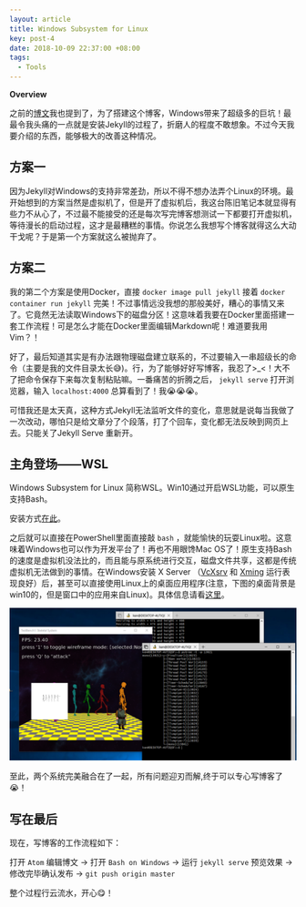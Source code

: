 ```yaml
---
layout: article
title: Windows Subsystem for Linux
key: post-4
date: 2018-10-09 22:37:00 +08:00
tags:
  - Tools
---
```


**Overview**

之前的[博文](https://lloyar.github.io/2018/09/28/first-post/)我也提到了，为了搭建这个博客，Windows带来了超级多的巨坑！最最令我头痛的一点就是安装Jekyll的过程了，折磨人的程度不敢想象。不过今天我要介绍的东西，能够极大的改善这种情况。

<!--more-->

## 方案一

因为Jekyll对Windows的支持非常差劲，所以不得不想办法弄个Linux的环境。最开始想到的方案当然是虚拟机了，但是开了虚拟机后，我这台陈旧笔记本就显得有些力不从心了，不过最不能接受的还是每次写完博客想测试一下都要打开虚拟机，等待漫长的启动过程，这才是最糟糕的事情。你说怎么我想写个博客就得这么大动干戈呢？于是第一个方案就这么被抛弃了。

## 方案二

我的第二个方案是使用Docker，直接 `docker image pull jekyll` 接着 `docker container run jekyll` 完美！不过事情远没我想的那般美好，糟心的事情又来了。它竟然无法读取Windows下的磁盘分区！这意味着我要在Docker里面搭建一套工作流程！可是怎么才能在Docker里面编辑Markdown呢！难道要我用Vim？！

好了，最后知道其实是有办法跟物理磁盘建立联系的，不过要输入一串超级长的命令（主要是我的文件目录太长😅)。行，为了能够好好写博客，我忍了>\_<！大不了把命令保存下来每次复制粘贴嘛。一番痛苦的折腾之后， `jekyll serve` 打开浏览器，输入 `localhost:4000` 总算看到了！我😭😭😭。

可惜我还是太天真，这种方式Jekyll无法监听文件的变化，意思就是说每当我做了一次改动，哪怕只是给文章分了个段落，打了个回车，变化都无法反映到网页上去。只能关了Jekyll Serve 重新开。

## 主角登场——WSL

Windows Subsystem for Linux 简称WSL。Win10通过开启WSL功能，可以原生支持Bash。

安装方式[在此](https://docs.microsoft.com/en-us/windows/wsl/install-win10)。

之后就可以直接在PowerShell里面直接敲 `bash` ，就能愉快的玩耍Linux啦。这意味着Windows也可以作为开发平台了！再也不用眼馋Mac OS了！原生支持Bash的速度是虚拟机没法比的，而且能与原系统进行交互，磁盘文件共享，这都是传统虚拟机无法做到的事情。在Windows安装 X Server （[VcXsrv](https://sourceforge.net/projects/vcxsrv/) 和 [Xming](https://sourceforge.net/projects/xming/) 运行表现良好）后，甚至可以直接使用Linux上的桌面应用程序(注意，下图的桌面背景是win10的，但是窗口中的应用来自Linux)。具体信息请看[这里](https://github.com/Microsoft/WSL/issues/637)。

![posts wsl xwindow app](/images/2018/10/post-wsl-xwindow-app.png)

至此，两个系统完美融合在了一起，所有问题迎刃而解,终于可以专心写博客了😭！

## 写在最后

现在，写博客的工作流程如下：

打开 `Atom` 编辑博文 -> 打开 `Bash on Windows` -> 运行 `jekyll serve` 预览效果 -> 修改完毕确认发布 ->  `git push origin master`

整个过程行云流水，开心😋！
